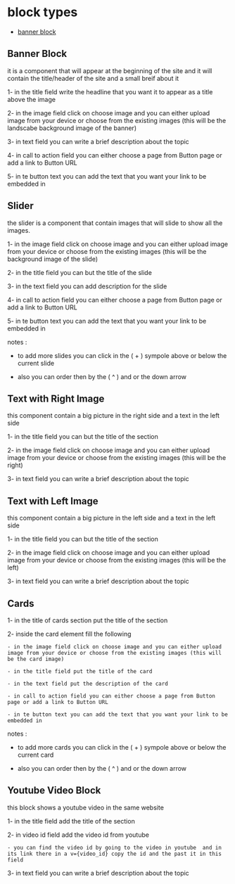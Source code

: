 # block types

- [banner block](#banner-block)

## Banner Block

it is a component that will appear at the beginning of the site and it will contain the title/header of the site and a small breif about it

1- in the title field write the headline that you want it to appear as a title above the image 

2- in the image field click on choose image and you can either upload image from your device or choose from the existing images (this will be the landscabe background image of the banner)

3- in text field you can write a brief description about the topic 

4- in call to action field you can either choose a page from Button page or add a link to Button URL

5- in te button text you can add the text that you want your link to be embedded in


## Slider

the slider is a component that contain images that will slide to show all the images.

1- in the image field click on choose image and you can either upload image from your device or choose from the existing images (this will be the background image of the slide) 
 
2- in the title field you can but the title of the slide

3- in the text field you can add description for the slide

4- in call to action field you can either choose a page from Button page or add a link to Button URL

5- in te button text you can add the text that you want your link to be embedded in


notes : 

- to add more slides you can click in the ( + ) sympole above or below the current 
slide 

- also you can order then by the ( ^ ) and or the down arrow 



## Text with Right Image

this component contain a big picture in the right side and a text in the left side 

1- in the title field you can but the title of the section

2- in the image field click on choose image and you can either upload image from your device or choose from the existing images (this will be the right)

3- in text field you can write a brief description about the topic 


 ## Text with Left Image

this component contain a big picture in the left side and a text in the left side 

1- in the title field you can but the title of the section

2- in the image field click on choose image and you can either upload image from your device or choose from the existing images (this will be the left)

3- in text field you can write a brief description about the topic 

## Cards 

1- in the title of cards section put the title of the section 

2- inside the card element fill the following  

    - in the image field click on choose image and you can either upload image from your device or choose from the existing images (this will be the card image)

    - in the title field put the title of the card 

    - in the text field put the description of the card 

    - in call to action field you can either choose a page from Button page or add a link to Button URL

    - in te button text you can add the text that you want your link to be embedded in
 
notes : 

- to add more cards you can click in the ( + ) sympole above or below the current 
card 

- also you can order then by the ( ^ ) and or the down arrow 


## Youtube Video Block 

this block shows a youtube video in the same website

1- in the title field add the title of the section 

2- in video id field add the video id from youtube

    - you can find the video id by going to the video in youtube  and in its link there in a v={video_id} copy the id and the past it in this field 

3- in text field you can write a brief description about the topic 



